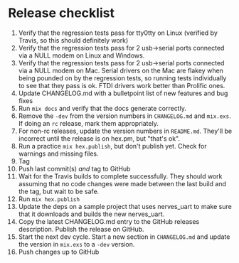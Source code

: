 # Release checklist

  1. Verify that the regression tests pass for tty0tty on Linux (verified by Travis,
     so this should definitely work)
  2. Verify that the regression tests pass for 2 usb->serial ports connected via
     a NULL modem on Linux and Windows.
  3. Verify that the regression tests pass for 2 usb->serial ports connected via
     a NULL modem on Mac. Serial drivers on the Mac are flakey when being pounded on by
     the regression tests, so running tests individually to see that they pass
     is ok. FTDI drivers work better than Prolific ones.
  4. Update CHANGELOG.md with a bulletpoint list of new features and bug fixes
  5. Run `mix docs` and verify that the docs generate correctly.
  6. Remove the `-dev` from the version numbers in `CHANGELOG.md` and `mix.exs`. If
     doing an `rc` release, mark them appropriately.
  7. For non-rc releases, update the version numbers in `README.md`. They'll be
     incorrect until the release is on hex.pm, but "that's ok".
  8. Run a practice `mix hex.publish`, but don't publish yet. Check for warnings
     and missing files.
  9. Tag
  10. Push last commit(s) *and* tag to GitHub
  11. Wait for the Travis builds to complete successfully. They should work
      assuming that no code changes were made between the last build and the tag,
      but wait to be safe.
  12. Run `mix hex.publish`
  13. Update the deps on a sample project that uses nerves_uart to make sure that it
      downloads and builds the new nerves_uart.
  14. Copy the latest CHANGELOG.md entry to the GitHub releases description.
      Publish the release on GitHub.
  15. Start the next dev cycle. Start a new section in `CHANGELOG.md` and
      update the version in `mix.exs` to a `-dev` version.
  16. Push changes up to GitHub

